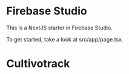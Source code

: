 # Firebase Studio

This is a NextJS starter in Firebase Studio.

To get started, take a look at src/app/page.tsx.
# Cultivotrack
